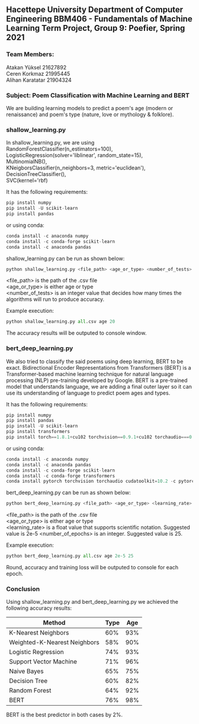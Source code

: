 ## Hacettepe University Department of Computer Engineering BBM406 - Fundamentals of Machine Learning Term Project, Group 9: Poefier, Spring 2021

### Team Members:
Atakan Yüksel 21627892<br>
Ceren Korkmaz 21995445<br>
Alihan Karatatar 21904324<br>

### Subject: Poem Classification with Machine Learning and BERT
We are building learning models to predict a poem's age (modern or renaissance) and poem's type (nature, love or mythology & folklore).

### shallow_learning.py
In shallow_learning.py, we are using<br>
RandomForestClassifier(n_estimators=100),<br>
LogisticRegression(solver='liblinear', random_state=15),<br>
MultinomialNB(),<br>
KNeigborsClassifier(n_neighbors=3, metric='euclidean'),<br>
DecisionTreeClassifier(),<br>
SVC(kernel='rbf)

It has the following requirements:
```python
pip install numpy
pip install -U scikit-learn
pip install pandas
```
or using conda:
```python
conda install -c anaconda numpy
conda install -c conda-forge scikit-learn
conda install -c anaconda pandas
```

shallow_learning.py can be run as shown below:
```python
python shallow_learning.py <file_path> <age_or_type> <number_of_tests>
```

<file_path> is the path of the .csv file<br>
<age_or_type> is either age or type<br>
<number_of_tests> is an integer value that decides how many times the algorithms will run to produce accuracy.<br>

Example execution:
```python
python shallow_learning.py all.csv age 20
```

The accuracy results will be outputed to console window.

### bert_deep_learning.py
We also tried to classify the said poems using deep learning, BERT to be exact. Bidirectional Encoder Representations from Transformers (BERT) is a Transformer-based machine learning technique for natural language processing (NLP) pre-training developed by Google. BERT is a pre-trained model that understands language, we are adding a final outer layer so it can use its understanding of language to predict poem ages and types.

It has the following requirements:
```python
pip install numpy
pip install pandas
pip install -U scikit-learn
pip install transformers
pip install torch==1.8.1+cu102 torchvision==0.9.1+cu102 torchaudio===0.8.1 -f https://download.pytorch.org/whl/torch_stable.html
```
or using conda:
```python
conda install -c anaconda numpy
conda install -c anaconda pandas
conda install -c conda-forge scikit-learn
conda install -c conda-forge transformers
conda install pytorch torchvision torchaudio cudatoolkit=10.2 -c pytorch
```

bert_deep_learning.py can be run as shown below:
```python
python bert_deep_learning.py <file_path> <age_or_type> <learning_rate> <number_of_epochs>
```

<file_path> is the path of the .csv file<br>
<age_or_type> is either age or type<br>
<learning_rate> is a float value that supports scientific notation. Suggested value is 2e-5
<number_of_epochs> is an integer. Suggested value is 25.

Example execution:
```python
python bert_deep_learning.py all.csv age 2e-5 25
```

Round, accuracy and training loss will be outputed to console for each epoch.

### Conclusion
Using shallow_learning.py and bert_deep_learning.py we achieved the following accuracy results:

Method | Type | Age
--- | --- | ---
K-Nearest Neighbors | 60% | 93%
Weighted-K-Nearest Neighbors | 58% | 90%
Logistic Regression | 74% | 93%
Support Vector Machine | 71% | 96%
Naive Bayes | 65% | 75%
Decision Tree | 60% | 82%
Random Forest | 64% | 92%
BERT | 76% | 98%

BERT is the best predictor in both cases by 2%.
